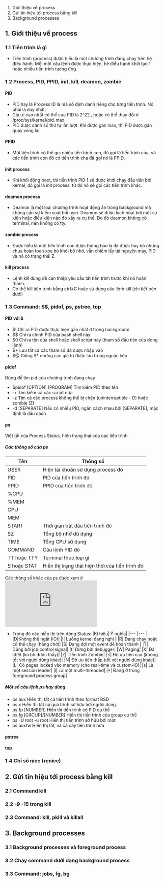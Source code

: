 1. Giới thiệu về process  
2. Gửi tín hiệu tới process bằng kill  
3. Background processes  
## 1. Giới thiệu về process  
### 1.1 Tiến trình là gì
 - Tiến trình (process) được hiểu là một chương trình đang chạy trên hệ điều hành. Mỗi một câu lệnh được thực hiện, hệ điều hành khởi tạo 1 hoặc nhiều tiến trính tương ứng.
### 1.2 Process, PID, PPID, init, kill, deamon, zombie
#### PID
 - PID hay là Process ID là mã số định danh riêng cho từng tiến trình. Nó phải là duy nhất.
 - Giá trị cao nhất có thể của PID là 2^22 , hoặc có thể thay đổi ở /proc/sys/kernel/pid_max
 - PID được đánh số thứ tự lần lượt. Khi được gán max, thì PID được gán quay vòng lại
#### PPID
 - Một tiến trình có thế gọi nhiều tiến trình con, đó gọi là tiến trình cha, và các tiến trình con đó có tiến trình cha đã gọi nó là PPID.
#### init process
 - Khi khởi động boot, thì tiến trình PID 1 sẽ được khởi chạy đầu tiên bởi kernel, đó gọi là init process, từ đó nó sẽ gọi các tiến trình khác.
#### deamon process
 - Deamon là một loại chương trình hoạt động ẩn trong background mà không cần sự kiểm soát bởi user. Deamon sẽ được kích hỏạt bởi một sự kiện hoặc điều kiện nào đó xẩy ra cụ thể. Do đó deamon không có terminal, nên không có tty.
#### zombie process
 - Được hiểu là một tiến trình con được thông báo là đã được hủy bỏ nhưng chưa hoàn toàn xóa bỏ khỏi bộ nhớ, vẫn chiếm lấy tài nguyên máy, PID và nó có trạng thái Z.
#### kill process
 - Lệnh kill dùng để can thiệp yêu cầu tắt tiến trình trước khi nó hoàn thành.  
  - Có thể kill tiến trình bằng ctrl+C hoặc sử dụng câu lệnh kill (chi tiết bên dưới)
### 1.3 Command: $$, pidof, ps, pstree, top
#### PID với $
 - $!	Chỉ ra PID được thực hiện gần nhất ở trong background
 - $$	Chỉ ra chính PID của bash shell này
 - $0	Chỉ ra tên của shell hoặc shell script này (tham số đầu tiên của dòng lệnh)
 - $*	Lưu tất cả các tham số đã được nhập vào
 - $@	Giống $* nhưng các giá trị được lưu trong ngoặc kép
#### pidof
Dùng để tìm pid của chương trình đang chạy
 - $pidof [OPTION] [PROGRAM]	Tìm kiếm PID theo tên
  - -x	Tìm kiếm cả các script nữa
  - -z	Tìm cả các process không thể bị chặn (uninterruptible - D) hoặc zombie (Z)
  - -d [SEPARATE]	Nếu có nhiều PID, ngăn cách nhau bởi [SEPARATE], mặc định là dấu cách
#### ps
Viết tắt của Process Status, hiện trạng thái của các tiến trình
##### Các thông số của ps
| Tên | Thông số |
|--- |--- |
| USER | Hiện tài khoản sử dụng process đó |
| PID | PID của tiến trình đó |
| PPID| PPID của tiến trình đó |
| %CPU| |
|%MEM| |
| CPU| |
| MEM| |
|START| Thời gian bắt đầu tiến trình đó |
|SZ| Tổng bộ nhớ dử dụng |
|TIME| Tổng CPU sử dụng |
|COMMAND| Câu lệnh PID đó
|TT hoặc TTY| Terminal theo loại gì|
|S hoặc STAT| Hiển thị trạng thái hiện thời của tiến trình đó |
Các thông số khác của ps được xem ở ![alt đây](https://www.man7.org/linux/man-pages/man1/ps.1.html)
 - Trong đó các hiển thị trên dòng Status:
 |Kí hiệu| Ý nghĩa|
 |--- |--- |
 |D|Không thể ngắt (IO)|
 |I| Luồng kernel đang nghỉ |
 |R| Đang chạy hoặc có thể chạy (hàng chờ)|
 |S| Đang đợi một event để hòan thành |
 |T| Dừng bởi job control signal|
 |t| Dừng bởi debugger|
 |W| Paging|
 |X| Đã chết (ko bh được thấy)|
 |Z| Tiến trình Zombie|
 |<| Độ ưu tiên cao (không tốt với người dùng khác)|
 |N| Độ ưu tiên thấp (tốt vói người dùng khác)|
 |L| Có pages locked vào memory (cho real-time và custom-IO)|
 |s| Là một session leader|
 |l| Là một multi-threaded|
 |+| Đang ở trong foreground process group|
##### Một số câu lệnh ps hay dùng
 - ps aux	Hiển thị tất cả tiến trình theo format BSD
 - ps x	Hiển thị tất cả quá trình sở hữu bởi người dùng.
 - ps fp [NUMBER]	Hiển thị tiến trình có PID cụ thể
 - ps fg [GROUP]/[NUMBER]	Hiển thị tiến trình của group cụ thể
 - ps -U root -u root	Hiển thị tiến trình sở hữu bởi root
 - ps auxfw	Hiển thị tất, và cả cây tiến trình nữa
#### pstree
#### top
 	
### 1.4 Chỉ số nice (renice)
## 2. Gửi tín hiệu tới process bằng kill  
### 2.1 Command kill
### 2.2 -9 -15 trong kill
### 2.3 Command: kill, pkill và killall
## 3. Background processes 
### 3.1 Background processes và foreground process
### 3.2 Chạy command dưới dạng background process
### 3.3 Command: jobs, fg, bg
